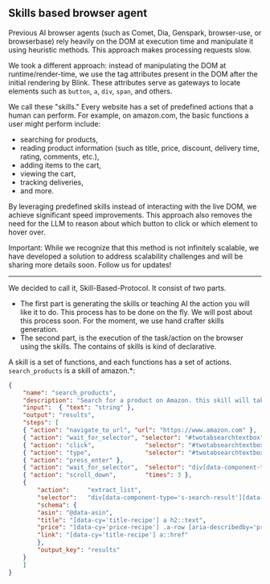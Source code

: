 ## Skills based browser agent

Previous AI browser agents (such as Comet, Dia, Genspark, browser-use, or browserbase) rely heavily on the DOM at execution time and manipulate it using heuristic methods. This approach makes processing requests slow.

We took a different approach: instead of manipulating the DOM at runtime/render-time, we use the tag attributes present in the DOM after the initial rendering by Blink. These attributes serve as gateways to locate elements such as `button`, `a`, `div`, `span`, and others.

We call these "skills." Every website has a set of predefined actions that a human can perform. For example, on amazon.com, the basic functions a user might perform include:  
 - searching for products, 
 - reading product information (such as title, price, discount, delivery time, rating, comments, etc.), 
 - adding items to the cart, 
 - viewing the cart, 
 - tracking deliveries, 
 - and more.

By leveraging predefined skills instead of interacting with the live DOM, we achieve significant speed improvements. This approach also removes the need for the LLM to reason about which button to click or which element to hover over. 

Important: While we recognize that this method is not infinitely scalable, we have developed a solution to address scalability challenges and will be sharing more details soon. Follow us for updates!

---

We decided to call it, Skill-Based-Protocol.
It consist of two parts. 
- The first part is generating the skills or teaching AI the action you will like it to do. This process has to be done on the fly. We will post about this process soon. For the moment, we use hand crafter skills generation. 
- The second part, is the execution of the task/action on the browser using the skills. The contains of skills is kind of declarative.

A skill is a set of functions, and each functions has a set of actions.
`search_products` is a skill of amazon.*:

```json
{
    "name": "search_products",
    "description": "Search for a product on Amazon. this skill will take the user query as input, and perform the search on amazon.com and it will return the list of results of products.",
    "input":  { "text": "string" },
    "output": "results",
    "steps": [
    { "action": "navigate_to_url", "url": "https://www.amazon.com" },
    { "action": "wait_for_selector", "selector": "#twotabsearchtextbox" },
    { "action": "click",              "selector": "#twotabsearchtextbox" },
    { "action": "type",               "selector": "#twotabsearchtextbox", "input_key": "text" },
    { "action": "press_enter" },
    { "action": "wait_for_selector",  "selector": "div[data-component-type='s-search-result'][data-asin]:not([data-asin=''])" },
    { "action": "scroll_down",        "times": 3 },
    {
        "action":     "extract_list",
        "selector":   "div[data-component-type='s-search-result'][data-asin]:not([data-asin=''])",
        "schema": {
        "asin": "@data-asin",
        "title": "[data-cy='title-recipe'] a h2::text",
        "price": "[data-cy='price-recipe'] .a-row [aria-describedby='price-link'] .a-price .a-offscreen::text",
        "link": "[data-cy='title-recipe'] a::href"
        },
        "output_key": "results"
    }
    ]
}
```